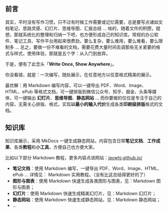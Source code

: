 ## 前言

其实，平时没有写作习惯，只不过有时候工作需要或记忆需要，总是要写点诸如文档笔记、思路灵感、幻灯片、思维导图、汇报总结 ... 啥的，随着文件的积攒，就想，那就系统化的整理和归纳一下吧，也方便形成自己的知识库。常规的办公软件、笔记工具、写作平台用起来很费劲，要么复杂，要么难用，要么难看，要么限制多 ... 总之，要做一份不难看的文档，需要花费大量时间去调那些无关紧要的格式与样式，使用体验，那就是五个字：从入门到放弃。

于是，便有了此念头「**Write Once, Show Anywhere**」。

你没看错，就是：一次编写，随处展示，在任意地方以任意格式精美的展示。

最优解：用 Markdown 编写内容，可以一键导出 PDF、Word、Image、HTML、ePub 等格式文档，可一键排版到微信公众号、知乎、掘金、头条等媒体，可一键输出 **幻灯片**、**思维导图**、**静态网站** ... 而你要做的仅仅是专注于自己的内容，无需关心排版、格式，实现**以最小的输入代价**生成各类**印刷级排版**格式的文档。



## 知识库

知识库展示，采用  MkDocs 一键生成静态网站，内容包含日常**笔记文档**、**工作成果**、各类**教程**和**小工具**，方便自己也方便大家。

比如以下部分 Markdown 教程，更多内容点进网站：[jaywhj.github.io/](https://jaywhj.github.io/)

- **笔记文档**：使用 Markdown 编写，一键导出 PDF、Word、Image、HTML、ePub ... 详情见： Markdown 实用教程。（没有比这总结得更好的了）
- **图形与图表**：使用 Markdown 快速生成各类图形与图表，见：Markdown 图形与图表；
- **幻灯片**：使用 Markdown 快速生成精美幻灯片，见：Markdown 幻灯片；
- **静态网站**：使用 Markdown 快速生成静态网站，见：Markdown 静态网站；
- ...

